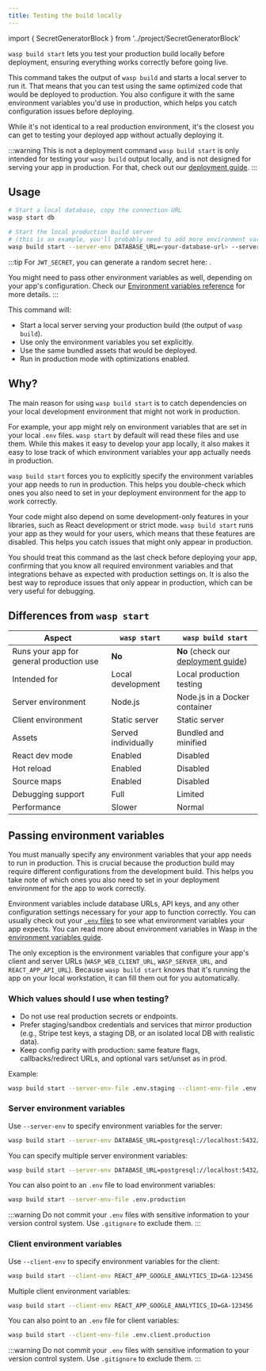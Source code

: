```yaml
---
title: Testing the build locally
---
```


import { SecretGeneratorBlock } from '../project/SecretGeneratorBlock'

`wasp build start` lets you test your production build locally before deployment, ensuring everything works correctly before going live.

This command takes the output of `wasp build` and starts a local server to run it. That means that you can test using the same optimized code that would be deployed to production. You also configure it with the same environment variables you'd use in production, which helps you catch configuration issues before deploying.

While it's not identical to a real production environment, it's the closest you can get to testing your deployed app without actually deploying it.

:::warning This is not a deployment command
`wasp build start` is only intended for testing your `wasp build` output locally, and is not designed for serving your app in production. For that, check out our [deployment guide](./intro.md).
:::

## Usage

```bash
# Start a local database, copy the connection URL
wasp start db

# Start the local production build server
# (this is an example, you'll probably need to add more environment variables)
wasp build start --server-env DATABASE_URL=<your-database-url> --server-env JWT_SECRET=<your-jwt-secret>
```

:::tip
For `JWT_SECRET`, you can generate a random secret here: <SecretGeneratorBlock />.

You might need to pass other environment variables as well, depending on your app's configuration. Check our [Environment variables reference](../project/env-vars.md) for more details.
:::

This command will:

- Start a local server serving your production build (the output of `wasp build`).
- Use only the environment variables you set explicitly.
- Use the same bundled assets that would be deployed.
- Run in production mode with optimizations enabled.

## Why?

The main reason for using `wasp build start` is to catch dependencies on your local development environment that might not work in production.

For example, your app might rely on environment variables that are set in your local `.env` files. `wasp start` by default will read these files and use them. While this makes it easy to develop your app locally, it also makes it easy to lose track of which environment variables your app actually needs in production.

`wasp build start` forces you to explicitly specify the environment variables your app needs to run in production. This helps you double-check which ones you also need to set in your deployment environment for the app to work correctly.

Your code might also depend on some development-only features in your libraries, such as React development or strict mode. `wasp build start` runs your app as they would for your users, which means that these features are disabled. This helps you catch issues that might only appear in production.

You should treat this command as the last check before deploying your app, confirming that you know all required environment variables and that integrations behave as expected with production settings on. It is also the best way to reproduce issues that only appear in production, which can be very useful for debugging.

## Differences from `wasp start`

| Aspect                                   | `wasp start`        | `wasp build start`                                |
| ---------------------------------------- | ------------------- | ------------------------------------------------- |
| Runs your app for general production use | **No**              | **No** (check our [deployment guide](./intro.md)) |
| Intended for                             | Local development   | Local production testing                          |
| Server environment                       | Node.js             | Node.js in a Docker container                     |
| Client environment                       | Static server       | Static server                                     |
| Assets                                   | Served individually | Bundled and minified                              |
| React dev mode                           | Enabled             | Disabled                                          |
| Hot reload                               | Enabled             | Disabled                                          |
| Source maps                              | Enabled             | Disabled                                          |
| Debugging support                        | Full                | Limited                                           |
| Performance                              | Slower              | Normal                                            |

## Passing environment variables

You must manually specify any environment variables that your app needs to run in production. This is crucial because the production build may require different configurations from the development build. This helps you take note of which ones you also need to set in your deployment environment for the app to work correctly.

Environment variables include database URLs, API keys, and any other configuration settings necessary for your app to function correctly. You can usually check out your [`.env` files](../project/env-vars.md#dotenv-files) to see what environment variables your app expects. You can read more about environment variables in Wasp in the [environment variables guide](../project/env-vars.md).

The only exception is the environment variables that configure your app's client and server URLs (`WASP_WEB_CLIENT_URL`, `WASP_SERVER_URL`, and `REACT_APP_API_URL`). Because `wasp build start` knows that it's running the app on your local workstation, it can fill them out for you automatically.

### Which values should I use when testing?

- Do not use real production secrets or endpoints.
- Prefer staging/sandbox credentials and services that mirror production (e.g., Stripe test keys, a staging DB, or an isolated local DB with realistic data).
- Keep config parity with production: same feature flags, callbacks/redirect URLs, and optional vars set/unset as in prod.

Example:

```bash
wasp build start --server-env-file .env.staging --client-env-file .env.client.staging
```

### Server environment variables

Use `--server-env` to specify environment variables for the server:

```bash
wasp build start --server-env DATABASE_URL=postgresql://localhost:5432/myapp
```

You can specify multiple server environment variables:

```bash
wasp build start --server-env DATABASE_URL=postgresql://localhost:5432/myapp --server-env JWT_SECRET=my-secret-key
```

You can also point to an `.env` file to load environment variables:

```bash
wasp build start --server-env-file .env.production
```

:::warning
Do not commit your `.env` files with sensitive information to your version control system. Use `.gitignore` to exclude them.
:::

### Client environment variables

Use `--client-env` to specify environment variables for the client:

```bash
wasp build start --client-env REACT_APP_GOOGLE_ANALYTICS_ID=GA-123456
```

Multiple client environment variables:

```bash
wasp build start --client-env REACT_APP_GOOGLE_ANALYTICS_ID=GA-123456 --client-env REACT_APP_PLAUSIBLE_ID=PLAUSIBLE-123456
```

You can also point to an `.env` file for client variables:

```bash
wasp build start --client-env-file .env.client.production
```

:::warning
Do not commit your `.env` files with sensitive information to your version control system. Use `.gitignore` to exclude them.
:::
